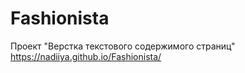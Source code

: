 # Fashionista
Проект "Верстка текстового содержимого страниц"
https://nadiiya.github.io/Fashionista/

